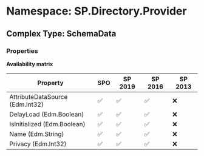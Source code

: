 # Namespace: SP.Directory.Provider

## Complex Type: SchemaData

### Properties

**Availability matrix**

Property | SPO | SP 2019 | SP 2016 | SP 2013
----------|-----|---------|---------|--------
AttributeDataSource (Edm.Int32) | ✅ | ✅ | ✅ | ❌
DelayLoad (Edm.Boolean) | ✅ | ✅ | ✅ | ❌
IsInitialized (Edm.Boolean) | ✅ | ✅ | ✅ | ❌
Name (Edm.String) | ✅ | ✅ | ✅ | ❌
Privacy (Edm.Int32) | ✅ | ✅ | ✅ | ❌
